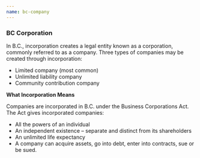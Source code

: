 ```yaml
---
name: bc-company
---
```

### BC Corporation
  

In B.C., incorporation creates a legal entity known as a corporation, commonly referred to as a company. Three types of companies may be created through incorporation:
- Limited company (most common)
- Unlimited liability company
- Community contribution company
  
  
  
**What Incorporation Means**  

Companies are incorporated in B.C. under the Business Corporations Act. The Act gives incorporated companies:
- All the powers of an individual
- An independent existence – separate and distinct from its shareholders
- An unlimited life expectancy
- A company can acquire assets, go into debt, enter into contracts, sue or be sued.

